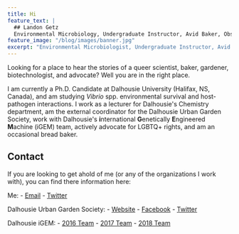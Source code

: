 ```yaml
---
title: Hi
feature_text: |
  ## Landon Getz
  Environmental Microbiology, Undergraduate Instructor, Avid Baker, Obsessive Gardener, Synthetic Biology Junkie, LGBTQ+ Advocate.
feature_image: "/blog/images/banner.jpg"
excerpt: "Environmental Microbiologist, Undergraduate Instructor, Avid Baker, Obsessive Gardener, Synthetic Biology Junkie, LGBTQ+ Advocate."
---
```


Looking for a place to hear the stories of a queer scientist, baker, gardener, biotechnologist, and advocate? Well you are in the right place. 

I am currently a Ph.D. Candidate at Dalhousie University (Halifax, NS, Canada), and am studying <i>Vibrio</i> spp. environmental survival and host-pathogen interactions. I work as a lecturer for Dalhousie's Chemistry department, am the external coordinator for the Dalhousie Urban Garden Society, work with Dalhousie's <b>i</b>nternational <b>G</b>enetically <b>E</b>ngineered <b>M</b>achine (iGEM) team, actively advocate for LGBTQ+ rights, and am an occasional bread baker. 

## Contact

If you are looking to get ahold of me (or any of the organizations I work with), you can find there information here:

Me:
	- <a href="mailto:landon.getz@dal.ca">Email</a>
	- <a href="http://twitter.com/landongetz" target="_blank">Twitter</a>

Dalhousie Urban Garden Society:
	- <a href="http://www.dalhousieurbangarden.com" target="_blank">Website</a>
	- <a href="http://www.facebook.com/dalurbangarden" target="_blank">Facebook</a>
	- <a href="http://www.twitter.com/dalurbangarden" target="_blank">Twitter</a>
	
Dalhousie iGEM:
	- <a href="http://2016.igem.org/Team:Dalhousie_Halifax_NS" target="_blank">2016 Team</a>
	- <a href="http://2017.igem.org/Team:Dalhousie" target="_blank">2017 Team</a>
	- <a href="http://2018.igem.org/Team:Dalhousie_Halifax_NS" target="_blank">2018 Team</a>

